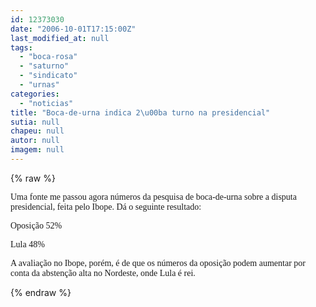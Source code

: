```yaml
---
id: 12373030
date: "2006-10-01T17:15:00Z"
last_modified_at: null
tags:
  - "boca-rosa"
  - "saturno"
  - "sindicato"
  - "urnas"
categories:
  - "noticias"
title: "Boca-de-urna indica 2\u00ba turno na presidencial"
sutia: null
chapeu: null
autor: null
imagem: null
---
```

{% raw %}
<p><P><FONT face=Verdana>Uma fonte me passou agora números da pesquisa de boca-de-urna sobre a disputa presidencial, feita pelo Ibope. Dá o seguinte resultado:</FONT></P></p>
<p><P><FONT face=Verdana>Oposição 52%</FONT></P></p>
<p><P><FONT face=Verdana>Lula 48%</FONT></P></p>
<p><P><FONT face=Verdana>A avaliação no Ibope, porém, é de que os números da oposição podem aumentar por conta da abstenção alta no Nordeste, onde Lula é rei.</FONT></P> </p>
{% endraw %}